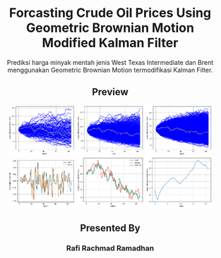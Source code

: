 <h1 align="center">
Forcasting Crude Oil Prices Using Geometric Brownian Motion Modified Kalman Filter
</h1>

<p align="center">
Prediksi harga minyak mentah jenis West Texas Intermediate dan Brent menggunakan Geometric Brownian Motion termodifikasi Kalman Filter.
</p>

<h2 align="center">
Preview
</h2>
<p align="center">
  <img width="30%" alt="Crude Oil" title="Crude Oil" src="screenshots/1.png"/>
  <img width="30%" alt="Crude Oil" title="Crude Oil" src="screenshots/2.png"/>
  <img width="30%" alt="Crude Oil" title="Crude Oil" src="screenshots/3.png"/>
  <img width="30%" alt="Crude Oil" title="Crude Oil" src="screenshots/4.png"/>
  <img width="30%" alt="Crude Oil" title="Crude Oil" src="screenshots/5.png"/>
  <img width="30%" alt="Crude Oil" title="Crude Oil" src="screenshots/6.png"/>
</p>

<h2 align="center">
Presented By
</h2>
<h3 align="center">Rafi Rachmad Ramadhan</h3>
 

